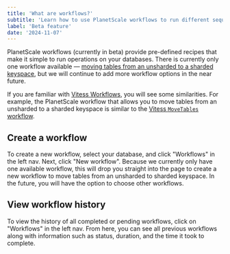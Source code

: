 ```yaml
---
title: 'What are workflows?'
subtitle: 'Learn how to use PlanetScale workflows to run different sequences to move data between keyspaces.'
label: 'Beta feature'
date: '2024-11-07'
---
```


PlanetScale workflows (currently in beta) provide pre-defined recipes that make it simple to run operations on your databases. There is currently only one workflow available &mdash; [moving tables from an unsharded to a sharded keyspace](/docs/sharding/sharding-quickstart), but we will continue to add more workflow options in the near future.

If you are familiar with [Vitess Workflows](https://vitess.io/docsreference/vreplication/workflow/), you will see some similarities. For example, the PlanetScale workflow that allows you to move tables from an unsharded to a sharded keyspace is similar to the [Vitess `MoveTables` workflow](https://vitess.io/docs/user-guides/migration/move-tables/).

## Create a workflow

To create a new workflow, select your database, and click "Workflows" in the left nav. Next, click "New workflow". Because we currently only have one available workflow, this will drop you straight into the page to create a new workflow to move tables from an unsharded to sharded keyspace. In the future, you will have the option to choose other workflows.

## View workflow history

To view the history of all completed or pending workflows, click on "Workflows" in the left nav. From here, you can see all previous workflows along with information such as status, duration, and the time it took to complete.
